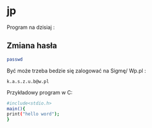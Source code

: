 jp
==

Program na dzisiaj :


## Zmiana hasła

```sh
passwd
```

Być może trzeba bedzie się zalogować na Sigmę/ Wp.pl :

```ssh
k.a.s.z.u.b@w.pl
```
Przykładowy program w C:

```sh
#include<stdio.h>
main(){
print("hello word");
}
```
